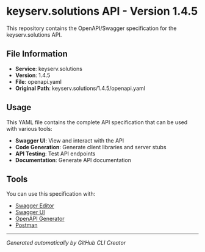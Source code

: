 # keyserv.solutions API - Version 1.4.5

This repository contains the OpenAPI/Swagger specification for the keyserv.solutions API.

## File Information

- **Service**: keyserv.solutions
- **Version**: 1.4.5
- **File**: openapi.yaml
- **Original Path**: keyserv.solutions/1.4.5/openapi.yaml

## Usage

This YAML file contains the complete API specification that can be used with various tools:

- **Swagger UI**: View and interact with the API
- **Code Generation**: Generate client libraries and server stubs
- **API Testing**: Test API endpoints
- **Documentation**: Generate API documentation

## Tools

You can use this specification with:

- [Swagger Editor](https://editor.swagger.io/)
- [Swagger UI](https://swagger.io/tools/swagger-ui/)
- [OpenAPI Generator](https://openapi-generator.tech/)
- [Postman](https://www.postman.com/)

---

*Generated automatically by GitHub CLI Creator*
